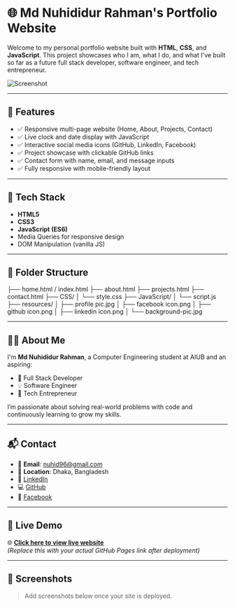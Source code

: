 # 🌐 Md Nuhididur Rahman's Portfolio Website

Welcome to my personal portfolio website built with **HTML**, **CSS**, and **JavaScript**. This project showcases who I am, what I do, and what I've built so far as a future full stack developer, software engineer, and tech entrepreneur.

![Screenshot](resources/portfolio-preview.png)

---

## 🚀 Features

- ✅ Responsive multi-page website (Home, About, Projects, Contact)
- ✅ Live clock and date display with JavaScript
- ✅ Interactive social media icons (GitHub, LinkedIn, Facebook)
- ✅ Project showcase with clickable GitHub links
- ✅ Contact form with name, email, and message inputs
- ✅ Fully responsive with mobile-friendly layout

---

## 🧰 Tech Stack

- **HTML5**
- **CSS3**
- **JavaScript (ES6)**
- Media Queries for responsive design
- DOM Manipulation (vanilla JS)

---

## 📁 Folder Structure

├── home.html / index.html
├── about.html
├── projects.html
├── contact.html
├── CSS/
│ └── style.css
├── JavaScript/
│ └── script.js
├── resources/
│ ├── profile pic.jpg
│ ├── facebook icon.png
│ ├── github icon.png
│ ├── linkedin icon.png
│ └── background-pic.jpg


---

## 👨‍💻 About Me

I'm **Md Nuhididur Rahman**, a Computer Engineering student at AIUB and an aspiring:

- 🔧 Full Stack Developer  
- 💡 Software Engineer  
- 🚀 Tech Entrepreneur  

I’m passionate about solving real-world problems with code and continuously learning to grow my skills.

---

## 📬 Contact

- 📧 **Email**: nuhid96@gmail.com  
- 📍 **Location**: Dhaka, Bangladesh  
- 🔗 [LinkedIn](https://www.linkedin.com/in/md-nuhidur-rahman-6aba37349/)  
- 💻 [GitHub](https://github.com/Nuhid1)  
- 📘 [Facebook](https://www.facebook.com/aj.nuhid.16/)

---

## 🔗 Live Demo

🌐 **[Click here to view live website](https://nuhid1.github.io/your-portfolio-link)**  
*(Replace this with your actual GitHub Pages link after deployment)*

---

## 📸 Screenshots

> Add screenshots below once your site is deployed.

